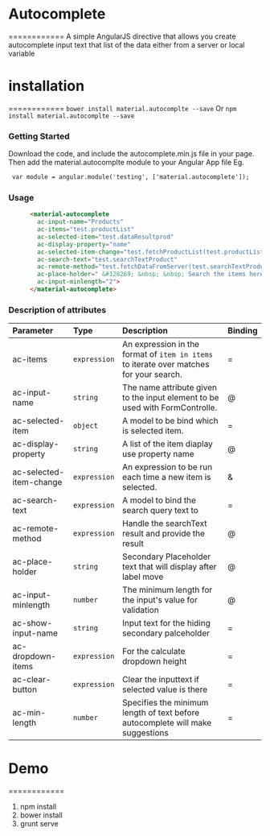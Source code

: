 # Autocomplete
============
A simple AngularJS directive that allows you create autocomplete input text that list of the data either from a server or local variable


# installation 
============
`bower install material.autocomplte --save`
Or
`npm install material.autocomplte --save`


### Getting Started
Download the code, and include the autocomplete.min.js file in your page. Then add the material.autocomplte module to your Angular App file
Eg.

```html
 var module = angular.module('testing', ['material.autocomplete']);
```

### Usage 
```html
      <material-autocomplete
        ac-input-name="Products"
        ac-items="test.productList"
        ac-selected-item="test.dataResultprod"
        ac-display-property="name"
        ac-selected-item-change="test.fetchProductList(test.productList)"
        ac-search-text="test.searchTextProduct"
        ac-remote-method="test.fetchDataFromServer(test.searchTextProduct)"
        ac-place-holder=" &#128269; &nbsp; &nbsp; Search the items here...."
        ac-input-minlength="2">
      </material-autocomplete> 
```
### Description of attributes
| Parameter | Type | Description | Binding |
| :------------- |:-------------| :----- | :-----| 
| ac-items | `expression` | An expression in the format of `item in items` to iterate over matches for your search. | = | 
|ac-input-name|`string`|The name attribute given to the input element to be used with FormControlle.|@|
|ac-selected-item|`object`| A model to be bind which is selected item.|=|
|ac-display-property|`string`| A list of the item diaplay use property name |@|
|ac-selected-item-change|`expression`|An expression to be run each time a new item is selected.|&|
|ac-search-text|`expression`| A model to bind the search query text to |=|
|ac-remote-method|`expression`|Handle the searchText result and provide the result|@|
|ac-place-holder|`string`|Secondary Placeholder text that will display after label move|@|
|ac-input-minlength|`number`| The minimum length for the input's value for validation|@|
|ac-show-input-name|`string`|Input text for the hiding secondary palceholder|=|
|ac-dropdown-items|`expression`|For the calculate dropdown height |=|
|ac-clear-button|`expression`|Clear the inputtext if selected value is there|=|
|ac-min-length|`number`|Specifies the minimum length of text before autocomplete will make suggestions|=|


# Demo 
============
1. npm install
2. bower install
3. grunt serve